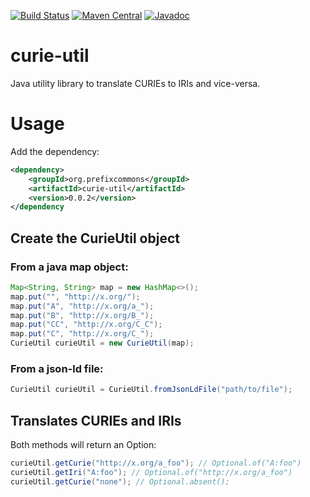 [![Build Status](https://travis-ci.org/prefixcommons/curie-util.svg?branch=master)](https://travis-ci.org/prefixcommons/curie-util)
[![Maven Central](https://maven-badges.herokuapp.com/maven-central/org.prefixcommons/curie-util/badge.svg)](https://maven-badges.herokuapp.com/maven-central/org.prefixcommons/curie-util)
[![Javadoc](https://javadoc-emblem.rhcloud.com/doc/org.prefixcommons/curie-util/badge.svg)](http://www.javadoc.io/doc/org.prefixcommons/curie-util)

# curie-util
Java utility library to translate CURIEs to IRIs and vice-versa.

# Usage

Add the dependency:

```xml
<dependency>
    <groupId>org.prefixcommons</groupId>
    <artifactId>curie-util</artifactId>
    <version>0.0.2</version>
</dependency
```

## Create the CurieUtil object

### From a java map object:

```java
Map<String, String> map = new HashMap<>();
map.put("", "http://x.org/");
map.put("A", "http://x.org/a_");
map.put("B", "http://x.org/B_");
map.put("CC", "http://x.org/C_C");
map.put("C", "http://x.org/C_");
CurieUtil curieUtil = new CurieUtil(map);
```

### From a json-ld file:

```java
CurieUtil curieUtil = CurieUtil.fromJsonLdFile("path/to/file");
```

## Translates CURIEs and IRIs

Both methods will return an Option:


```java
curieUtil.getCurie("http://x.org/a_foo"); // Optional.of("A:foo")
curieUtil.getIri("A:foo"); // Optional.of("http://x.org/a_foo")
curieUtil.getCurie("none"); // Optional.absent();
```

